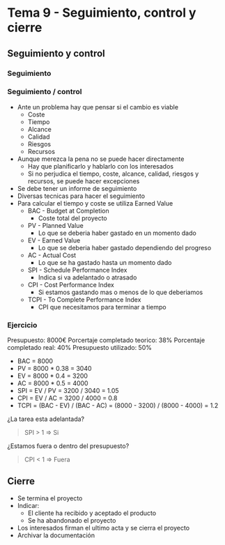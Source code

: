 <!-- markdownlint-disable MD004 -->
# Tema 9 - Seguimiento, control y cierre

## Seguimiento y control

### Seguimiento

### Seguimiento / control

- Ante un problema hay que pensar si el cambio es viable
  - Coste
  - Tiempo
  - Alcance
  - Calidad
  - Riesgos
  - Recursos
- Aunque merezca la pena no se puede hacer directamente
  - Hay que planificarlo y hablarlo con los interesados
  - Si no perjudica el tiempo, coste, alcance, calidad, riesgos y recursos, se puede hacer excepciones
- Se debe tener un informe de seguimiento
- Diversas tecnicas para hacer el seguimiento
- Para calcular el tiempo y coste se utiliza Earned Value
  - BAC - Budget at Completion
    - Coste total del proyecto
  - PV - Planned Value
    - Lo que se deberia haber gastado en un momento dado
  - EV - Earned Value
    - Lo que se deberia haber gastado dependiendo del progreso
  - AC - Actual Cost
    - Lo que se ha gastado hasta un momento dado
  - SPI - Schedule Performance Index
    - Indica si va adelantado o atrasado
  - CPI - Cost Performance Index
    - Si estamos gastando mas o menos de lo que deberiamos
  - TCPI - To Complete Performance Index
    - CPI que necesitamos para terminar a tiempo

### Ejercicio

Presupuesto: 8000€
Porcertaje completado teorico: 38%
Porcentaje completado real: 40%
Presupuesto utilizado: 50%

- BAC = 8000
- PV = 8000 * 0.38 = 3040
- EV = 8000 * 0.4 = 3200
- AC = 8000 * 0.5 = 4000
- SPI = EV / PV = 3200 / 3040 = 1.05
- CPI = EV / AC = 3200 / 4000 = 0.8
- TCPI = (BAC - EV) / (BAC - AC) = (8000 - 3200) / (8000 - 4000) = 1.2

¿La tarea esta adelantada?
> SPI > 1 => Si

¿Estamos fuera o dentro del presupuesto?
> CPI < 1 => Fuera

## Cierre

- Se termina el proyecto
- Indicar:
  - El cliente ha recibido y aceptado el producto
  - Se ha abandonado el proyecto
- Los interesados firman el ultimo acta y se cierra el proyecto
- Archivar la documentación